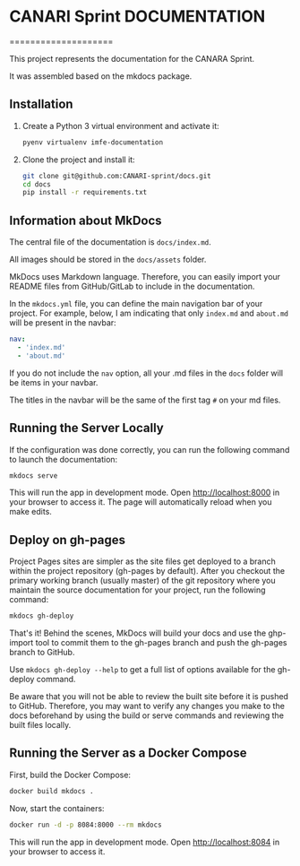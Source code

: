 # CANARI Sprint DOCUMENTATION
====================

This project represents the documentation for the CANARA Sprint.

It was assembled based on the mkdocs package.

## Installation

1. Create a Python 3 virtual environment and activate it:

   ```bash
   pyenv virtualenv imfe-documentation
   ```

2. Clone the project and install it:

   ```bash
   git clone git@github.com:CANARI-sprint/docs.git
   cd docs
   pip install -r requirements.txt
   ```

## Information about MkDocs

The central file of the documentation is `docs/index.md`.

All images should be stored in the `docs/assets` folder.

MkDocs uses Markdown language. Therefore, you can easily import your README files from GitHub/GitLab to include in the documentation.

In the `mkdocs.yml` file, you can define the main navigation bar of your project. For example, below, I am indicating that only `index.md` and `about.md` will be present in the navbar:

```yaml
nav:
  - 'index.md'
  - 'about.md'
```

If you do not include the `nav` option, all your .md files in the `docs` folder will be items in your navbar.

The titles in the navbar will be the same of the first tag `#` on your md files.

## Running the Server Locally

If the configuration was done correctly, you can run the following command to launch the documentation:

```bash
mkdocs serve
```

This will run the app in development mode. Open [http://localhost:8000](http://localhost:8000) in your browser to access it. The page will automatically reload when you make edits.

## Deploy on gh-pages

Project Pages sites are simpler as the site files get deployed to a branch within the project repository (gh-pages by default). After you checkout the primary working branch (usually master) of the git repository where you maintain the source documentation for your project, run the following command:

```bash
mkdocs gh-deploy
```

That's it! Behind the scenes, MkDocs will build your docs and use the ghp-import tool to commit them to the gh-pages branch and push the gh-pages branch to GitHub.

Use `mkdocs gh-deploy --help` to get a full list of options available for the gh-deploy command.

Be aware that you will not be able to review the built site before it is pushed to GitHub. Therefore, you may want to verify any changes you make to the docs beforehand by using the build or serve commands and reviewing the built files locally.

## Running the Server as a Docker Compose

First, build the Docker Compose:

```bash
docker build mkdocs .
```

Now, start the containers:

```bash
docker run -d -p 8084:8000 --rm mkdocs
```

This will run the app in development mode. Open [http://localhost:8084](http://localhost:8084) in your browser to access it.
